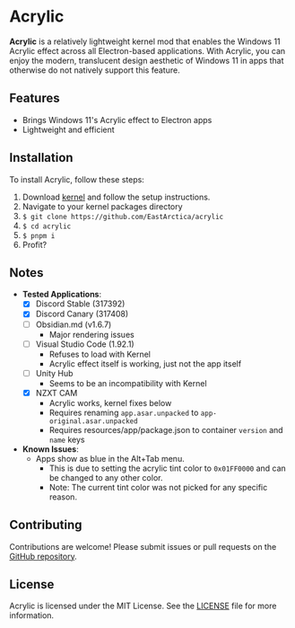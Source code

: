 # Acrylic
**Acrylic** is a relatively lightweight kernel mod that enables the Windows 11 Acrylic effect across all Electron-based applications. With Acrylic, you can enjoy the modern, translucent design aesthetic of Windows 11 in apps that otherwise do not natively support this feature.

## Features
- Brings Windows 11's Acrylic effect to Electron apps
- Lightweight and efficient

## Installation
To install Acrylic, follow these steps:

1. Download [kernel](https://kernel.fish) and follow the setup instructions.
2. Navigate to your kernel packages directory
3. `$ git clone https://github.com/EastArctica/acrylic`
4. `$ cd acrylic`
5. `$ pnpm i`
6. Profit?

## Notes
- **Tested Applications**:
  - [x] Discord Stable (317392)
  - [x] Discord Canary (317408)
  - [ ] Obsidian.md (v1.6.7)
    - Major rendering issues
  - [ ] Visual Studio Code (1.92.1)
    - Refuses to load with Kernel
    - Acrylic effect itself is working, just not the app itself
  - [ ] Unity Hub
    - Seems to be an incompatibility with Kernel
  - [x] NZXT CAM
    - Acrylic works, kernel fixes below
    - Requires renaming `app.asar.unpacked` to `app-original.asar.unpacked`
    - Requires resources/app/package.json to container `version` and `name` keys
- **Known Issues**:
  - Apps show as blue in the Alt+Tab menu.
    - This is due to setting the acrylic tint color to `0x01FF0000` and can be changed to any other color.
    - Note: The current tint color was not picked for any specific reason.

## Contributing
Contributions are welcome! Please submit issues or pull requests on the [GitHub repository](https://github.com/EastArctica/acrylic).

## License
Acrylic is licensed under the MIT License. See the [LICENSE](https://github.com/EastArctica/acrylic/blob/main/LICENSE) file for more information.
